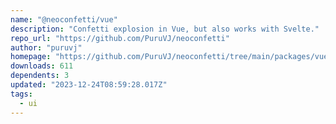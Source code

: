 ```yaml
---
name: "@neoconfetti/vue"
description: "Confetti explosion in Vue, but also works with Svelte."
repo_url: "https://github.com/PuruVJ/neoconfetti"
author: "puruvj"
homepage: "https://github.com/PuruVJ/neoconfetti/tree/main/packages/vue#readme"
downloads: 611
dependents: 3
updated: "2023-12-24T08:59:28.017Z"
tags: 
  - ui
---
```

